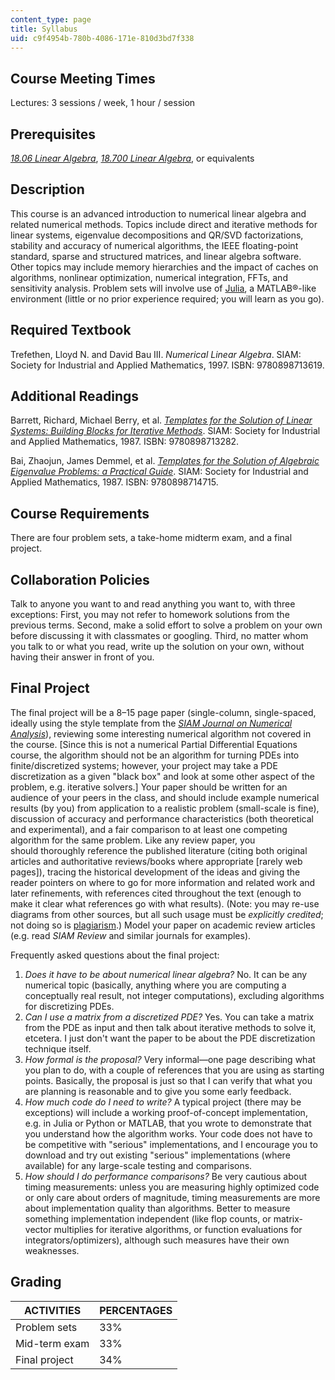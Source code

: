 ```yaml
---
content_type: page
title: Syllabus
uid: c9f4954b-780b-4086-171e-810d3bd7f338
---
```


Course Meeting Times
--------------------

Lectures: 3 sessions / week, 1 hour / session

Prerequisites
-------------

[_18.06 Linear Algebra_](/courses/18-06sc-linear-algebra-fall-2011), [_18.700 Linear Algebra_](/courses/18-700-linear-algebra-fall-2013), or equivalents

Description
-----------

This course is an advanced introduction to numerical linear algebra and related numerical methods. Topics include direct and iterative methods for linear systems, eigenvalue decompositions and QR/SVD factorizations, stability and accuracy of numerical algorithms, the IEEE floating-point standard, sparse and structured matrices, and linear algebra software. Other topics may include memory hierarchies and the impact of caches on algorithms, nonlinear optimization, numerical integration, FFTs, and sensitivity analysis. Problem sets will involve use of [Julia](https://julialang.org/), a MATLAB®-like environment (little or no prior experience required; you will learn as you go).

Required Textbook
-----------------

Trefethen, Lloyd N. and David Bau III. _Numerical Linear Algebra_. SIAM: Society for Industrial and Applied Mathematics, 1997. ISBN: 9780898713619.

Additional Readings
-------------------

Barrett, Richard, Michael Berry, et al. [_Templates for the Solution of Linear Systems: Building Blocks for Iterative Methods_](http://www.netlib.org/linalg/html_templates/Templates.html). SIAM: Society for Industrial and Applied Mathematics, 1987. ISBN: 9780898713282.

Bai, Zhaojun, James Demmel, et al. [_Templates for the Solution of Algebraic Eigenvalue Problems: a Practical Guide_](http://www.cs.utk.edu/~dongarra/etemplates/index.html). SIAM: Society for Industrial and Applied Mathematics, 1987. ISBN: 9780898714715.

Course Requirements
-------------------

There are four problem sets, a take-home midterm exam, and a final project.

Collaboration Policies
----------------------

Talk to anyone you want to and read anything you want to, with three exceptions: First, you may not refer to homework solutions from the previous terms. Second, make a solid effort to solve a problem on your own before discussing it with classmates or googling. Third, no matter whom you talk to or what you read, write up the solution on your own, without having their answer in front of you.

Final Project
-------------

The final project will be a 8–15 page paper (single-column, single-spaced, ideally using the style template from the [_SIAM Journal on Numerical Analysis_](https://www.siam.org/Publications/Journals/About-SIAM-Journals/Information-for-Authors)), reviewing some interesting numerical algorithm not covered in the course. \[Since this is not a numerical Partial Differential Equations course, the algorithm should not be an algorithm for turning PDEs into finite/discretized systems; however, your project may take a PDE discretization as a given "black box" and look at some other aspect of the problem, e.g. iterative solvers.\] Your paper should be written for an audience of your peers in the class, and should include example numerical results (by you) from application to a realistic problem (small-scale is fine), discussion of accuracy and performance characteristics (both theoretical and experimental), and a fair comparison to at least one competing algorithm for the same problem. Like any review paper, you should thoroughly reference the published literature (citing both original articles and authoritative reviews/books where appropriate \[rarely web pages\]), tracing the historical development of the ideas and giving the reader pointers on where to go for more information and related work and later refinements, with references cited throughout the text (enough to make it clear what references go with what results). (Note: you may re-use diagrams from other sources, but all such usage must be _explicitly credited_; not doing so is [plagiarism](http://writing.mit.edu/wcc/avoidingplagiarism).) Model your paper on academic review articles (e.g. read _SIAM Review_ and similar journals for examples).

Frequently asked questions about the final project:

1.  _Does it have to be about numerical linear algebra?_ No. It can be any numerical topic (basically, anything where you are computing a conceptually real result, not integer computations), excluding algorithms for discretizing PDEs.
2.  _Can I use a matrix from a discretized PDE?_ Yes. You can take a matrix from the PDE as input and then talk about iterative methods to solve it, etcetera. I just don't want the paper to be about the PDE discretization technique itself.
3.  _How formal is the proposal?_ Very informal—one page describing what you plan to do, with a couple of references that you are using as starting points. Basically, the proposal is just so that I can verify that what you are planning is reasonable and to give you some early feedback.
4.  _How much code do I need to write?_ A typical project (there may be exceptions) will include a working proof-of-concept implementation, e.g. in Julia or Python or MATLAB, that you wrote to demonstrate that you understand how the algorithm works. Your code does not have to be competitive with "serious" implementations, and I encourage you to download and try out existing "serious" implementations (where available) for any large-scale testing and comparisons.
5.  _How should I do performance comparisons?_ Be very cautious about timing measurements: unless you are measuring highly optimized code or only care about orders of magnitude, timing measurements are more about implementation quality than algorithms. Better to measure something implementation independent (like flop counts, or matrix-vector multiplies for iterative algorithms, or function evaluations for integrators/optimizers), although such measures have their own weaknesses.

Grading
-------

| ACTIVITIES | PERCENTAGES |
| --- | --- |
| Problem sets | 33% |
| Mid-term exam | 33% |
| Final project | 34%